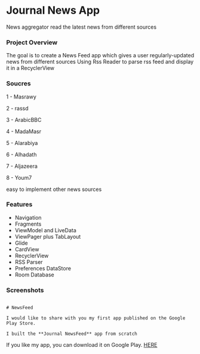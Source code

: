 # Journal News App
 News aggregator read the latest news from different sources
 
### Project Overview

The goal is to create a News Feed app which gives a user regularly-updated news from different sources
Using Rss Reader to parse rss feed and display it in a RecyclerView 


### Soucres
  
  1 - Masrawy
  
  2 - rassd
  
  3 - ArabicBBC
  
  4 - MadaMasr
  
  5 - Alarabiya
  
  6 - Alhadath
  
  7 - Aljazeera

  8 - Youm7
       
  easy to implement other news sources


### Features

* Navigation
* Fragments
* ViewModel and LiveData
* ViewPager plus TabLayout
* Glide
* CardView
* RecyclerView
* RSS Parser
* Preferences DataStore
* Room Database


### Screenshots


```

# NewsFeed 

I would like to share with you my first app published on the Google Play Store.

I built the **Journal NewsFeed** app from scratch
```
If you like my app, you can download it on Google Play. 
[HERE](https://play.google.com/store/apps/details?id=online.mohmedbakr.newsfeed)



